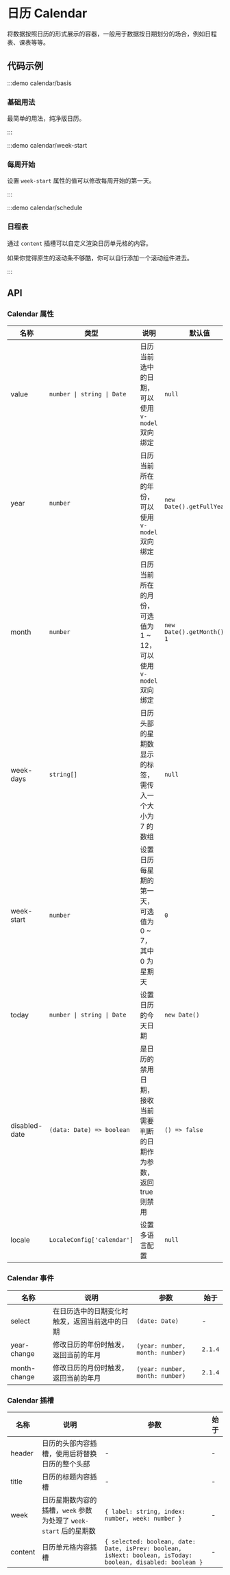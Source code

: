 # 日历 Calendar

将数据按照日历的形式展示的容器，一般用于数据按日期划分的场合，例如日程表、课表等等。

## 代码示例

:::demo calendar/basis

### 基础用法

最简单的用法，纯净版日历。

:::

:::demo calendar/week-start

### 每周开始

设置 `week-start` 属性的值可以修改每周开始的第一天。

:::

:::demo calendar/schedule

### 日程表

通过 `content` 插槽可以自定义渲染日历单元格的内容。

如果你觉得原生的滚动条不够酷，你可以自行添加一个滚动组件进去。

:::

## API

### Calendar 属性

| 名称          | 类型                       | 说明                                                               | 默认值                      | 始于    |
| ------------- | -------------------------- | ------------------------------------------------------------------ | --------------------------- | ------- |
| value         | `number \| string \| Date` | 日历当前选中的日期，可以使用 `v-model` 双向绑定                    | `null`                      | -       |
| year          | `number`                   | 日历当前所在的年份，可以使用 `v-model` 双向绑定                    | `new Date().getFullYear()`  | -       |
| month         | `number`                   | 日历当前所在的月份，可选值为 1 ~ 12，可以使用 `v-model` 双向绑定   | `new Date().getMonth() + 1` | -       |
| week-days     | `string[]`                 | 日历头部的星期数显示的标签，需传入一个大小为 7 的数组              | `null`                      | -       |
| week-start    | `number`                   | 设置日历每星期的第一天，可选值为 0 ~ 7，其中 0 为星期天            | `0`                         | -       |
| today         | `number \| string \| Date` | 设置日历的今天日期                                                 | `new Date()`                | -       |
| disabled-date | `(data: Date) => boolean`  | 是日历的禁用日期，接收当前需要判断的日期作为参数，返回 true 则禁用 | `() => false`               | -       |
| locale        | `LocaleConfig['calendar']` | 设置多语言配置                                                     | `null`                      | `2.1.0` |

### Calendar 事件

| 名称         | 说明                                           | 参数                            | 始于    |
| ------------ | ---------------------------------------------- | ------------------------------- | ------- |
| select       | 在日历选中的日期变化时触发，返回当前选中的日期 | `(date: Date)`                  | -       |
| year-change  | 修改日历的年份时触发，返回当前的年月           | `(year: number, month: number)` | `2.1.4` |
| month-change | 修改日历的月份时触发，返回当前的年月           | `(year: number, month: number)` | `2.1.4` |

### Calendar 插槽

| 名称    | 说明                                                              | 参数                                                                                                       | 始于 |
| ------- | ----------------------------------------------------------------- | ---------------------------------------------------------------------------------------------------------- | ---- |
| header  | 日历的头部内容插槽，使用后将替换日历的整个头部                    | -                                                                                                          | -    |
| title   | 日历的标题内容插槽                                                | -                                                                                                          | -    |
| week    | 日历星期数内容的插槽，`week` 参数为处理了 `week-start` 后的星期数 | `{ label: string, index: number, week: number }`                                                           | -    |
| content | 日历单元格内容插槽                                                | `{ selected: boolean, date: Date, isPrev: boolean, isNext: boolean, isToday: boolean, disabled: boolean }` | -    |
